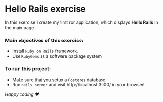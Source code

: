# Hello Rails exercise

In this exercise I create my first ror application, which displays **Hello Rails** in the main page

### Main objectives of this exercise:

- Install `Ruby on Rails` framework.
- Use `RubyGems` as a software package system.

### To run this project:

- Make sure that you setup a `Postgres` database.
- Run `rails server` and visit http://localhost:3000/ in your browser!


_Happy coding ❤️_
